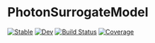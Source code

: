 # PhotonSurrogateModel

[![Stable](https://img.shields.io/badge/docs-stable-blue.svg)](https://chrhck.github.io/PhotonSurrogateModel.jl/stable/)
[![Dev](https://img.shields.io/badge/docs-dev-blue.svg)](https://chrhck.github.io/PhotonSurrogateModel.jl/dev/)
[![Build Status](https://github.com/chrhck/PhotonSurrogateModel.jl/actions/workflows/CI.yml/badge.svg?branch=main)](https://github.com/chrhck/PhotonSurrogateModel.jl/actions/workflows/CI.yml?query=branch%3Amain)
[![Coverage](https://codecov.io/gh/chrhck/PhotonSurrogateModel.jl/branch/main/graph/badge.svg)](https://codecov.io/gh/chrhck/PhotonSurrogateModel.jl)
